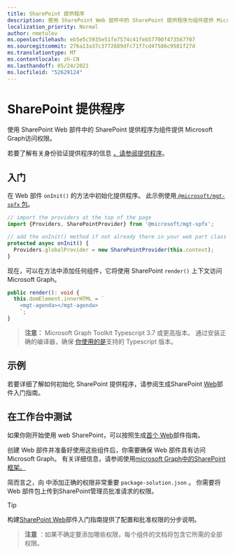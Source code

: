 ```yaml
---
title: SharePoint 提供程序
description: 使用 SharePoint Web 部件中的 SharePoint 提供程序为组件提供 Microsoft Graph访问权限。
localization_priority: Normal
author: nmetulev
ms.openlocfilehash: eb5e5c5935e51fe7574c41feb57700f473567707
ms.sourcegitcommit: 276a13a37c3772689dfc71f7cd47586c9581f27d
ms.translationtype: MT
ms.contentlocale: zh-CN
ms.lasthandoff: 05/24/2021
ms.locfileid: "52629124"
---
```

# <a name="sharepoint-provider"></a>SharePoint 提供程序

使用 SharePoint Web 部件中的 SharePoint 提供程序为组件提供 Microsoft Graph访问权限。

若要了解有关身份验证提供程序的信息 [，请参阅提供程序](./providers.md)。

## <a name="get-started"></a>入门

在 Web 部件 `onInit()` 的方法中初始化提供程序。 此示例使用[ `@microsoft/mgt-spfx` 包](../get-started/mgt-spfx.md)。

```ts
// import the providers at the top of the page
import {Providers, SharePointProvider} from '@microsoft/mgt-spfx';

// add the onInit() method if not already there in your web part class
protected async onInit() {
  Providers.globalProvider = new SharePointProvider(this.context);
}
```

现在，可以在方法中添加任何组件，它将使用 SharePoint `render()` 上下文访问 Microsoft Graph。

```ts
public render(): void {
  this.domElement.innerHTML = `
    <mgt-agenda></mgt-agenda>
    `;
}
```

>**注意：** Microsoft Graph Toolkit Typescript 3.7 或更高版本。 通过安装正确的编译器，确保 [你使用的是](https://github.com/SharePoint/sp-dev-docs/wiki/SharePoint-Framework-v1.8-release-notes#support-for-typescript-27-29-and-3x)支持的 Typescript 版本。

## <a name="sample"></a>示例

若要详细了解如何初始化 SharePoint 提供程序，请参阅生成SharePoint [Web](../get-started/build-a-sharepoint-web-part.md)部件入门指南。

## <a name="test-in-the-workbench"></a>在工作台中测试

如果你刚开始使用 web SharePoint，可以按照生成[首个 Web](/sharepoint/dev/spfx/web-parts/get-started/build-a-hello-world-web-part)部件指南。

创建 Web 部件并准备好使用这些组件后，你需要确保 Web 部件具有访问 Microsoft Graph。 有关详细信息，请参阅使用[microsoft Graph中的SharePoint 框架。](/sharepoint/dev/spfx/use-aad-tutorial)

简而言之，向 中添加正确的权限非常重要 `package-solution.json` 。 你需要将 Web 部件包上传到SharePoint管理员批准请求的权限。

>[!TIP]
>构建[SharePoint Web](../get-started/build-a-sharepoint-web-part.md#configure-permissions)部件入门指南提供了配置和批准权限的分步说明。

>**注意** ：如果不确定要添加哪些权限，每个组件的文档将包含它所需的全部权限。